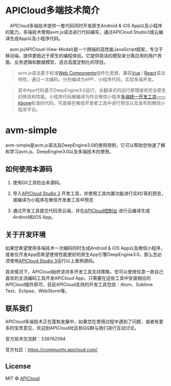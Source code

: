 # APICloud多端技术简介

&emsp;APICloud多端技术提供一套代码同时开发原生Android & iOS App以及小程序的能力。多端技术使用avm.js语法进行代码编写，通过APICloud Studio3或云编译生成App以及小程序代码。

&emsp;avm.js(APICloud-View-Model)是一个跨端的高性能JavaScript框架，专注于移动端，提供更趋近于原生的编程体验。它提供简洁的模型来分离应用的用户界面、业务逻辑和数据模型，适合高度定制化的项目。

> avm.js语法基于标准<a href='https://developer.mozilla.org/zh-CN/docs/Web/Web_Components' target='_blank'>Web Components</a>组件化思想，兼容<a href='https://vue-loader.vuejs.org/zh/spec.html' target='_blank'>Vue</a> / <a href='https://reactjs.org/' target='_blank'>React</a>语法特性，通过一次编码，分别编译为APP、小程序代码，实现多端开发。

> 其中App代码基于DeepEngine3.0运行，全翻译式的运行原理提供完全原生的体验和性能。小程序代码被编译为符合微信小程序<a href='https://developers.weixin.qq.com/miniprogram/dev/extended/kbone/' target='_blank'>多端统一开发工具——kbone</a>标准的代码，可直接在微信开发者工具中进行预览以及发布到微信小程序平台。

# avm-simple

avm-simple是avm.js语法及DeepEngine3.0的使用用例，它可以帮助您快速了解和学习avm.js、DeepEngine3.0以及多端技术的使用。


## 如何使用本源码

1. 使用Git工具检出本源码。

2. 导入[APICloud Studio 3](https://www.apicloud.com/studio3/?uzchannel=30) 开发工具，并使用工具内置功能进行实时/真机预览，或编译为小程序在微信开发者工具中预览

3. 通过开发工具提交代码至云端，并在[APICloud控制台](https://www.apicloud.com/appoverview?uzchannel=30) 进行云编译生成Android和iOS App。

## 关于开发环境

如果您希望使用多端技术一次编码同时生成Android & iOS App以及微信小程序，或者仅开发App但希望使用性能更好的原生App引擎DeepEngine3.0，那么您必须使用[APICloud Studio 3](https://www.apicloud.com/studio3?uzchannel=30)运行以上案例源码。

其余情况下，APICloud始终坚持多开发工具支持策略，您可以使用任意一款自己喜欢的主流编码工具开发APICloud App，只需要在这些工具中安装相应的APICloud插件即可，目前APICloud支持的开发工具包括：Atom、Sublime Text、Eclipse、WebStorm等。

## 联系我们

APICloud多端技术正在蓬勃发展中，如果您在使用过程中遇到了问题，或者有更多的宝贵意见，欢迎到APICloud社区和QQ群与我们进行互动讨论。

官方技术交流群：339762594

官方社区：<a href='https://community.apicloud.com/?uzchannel=30' target='_blank'>https://community.apicloud.com/</a>

## License

MIT © [APICloud](https://www.apicloud.com/?uzchannel=30)
